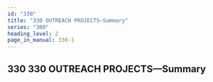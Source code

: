 ```yaml
---
id: "330"
title: "330 OUTREACH PROJECTS—Summary"
series: "300"
heading_level: 2
page_in_manual: 330-1
---
```


## 330 330 OUTREACH PROJECTS—Summary